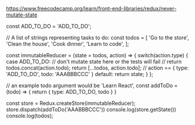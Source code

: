 https://www.freecodecamp.org/learn/front-end-libraries/redux/never-mutate-state

const ADD_TO_DO = 'ADD_TO_DO';

// A list of strings representing tasks to do:
const todos = [
  'Go to the store',
  'Clean the house',
  'Cook dinner',
  'Learn to code',
];

const immutableReducer = (state = todos, action) => {
  switch(action.type) {
    case ADD_TO_DO:
      // don't mutate state here or the tests will fail
            // return todos.concat(action.todo);
     return [...todos, action.todo];
     //   action == { type: 'ADD_TO_DO', todo: 'AAABBBCCC' } 
    default:
      return state;
  }
};

// an example todo argument would be 'Learn React',
const addToDo = (todo) => {
  return {
    type: ADD_TO_DO,
    todo
  }
}

const store = Redux.createStore(immutableReducer);
store.dispatch(addToDo('AAABBBCCC'))
console.log(store.getState())
console.log(todos);